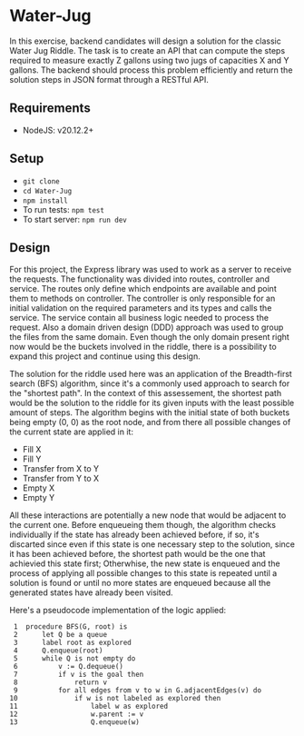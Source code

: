 # Water-Jug
In this exercise, backend candidates will design a solution for the classic Water Jug Riddle. The task is to create an API that can compute the steps required to measure exactly Z gallons using two jugs of capacities X and Y gallons. The backend should process this problem efficiently and return the solution steps in JSON format through a RESTful API.

## Requirements
  - NodeJS: v20.12.2+

## Setup
  - `git clone`
  - `cd Water-Jug`
  - `npm install`
  - To run tests: `npm test`
  - To start server: `npm run dev`

## Design
For this project, the Express library was used to work as a server to receive the requests. The functionality was divided into routes, controller and service. The routes only define which endpoints are available and point them to methods on controller. The controller is only responsible for an initial validation on the required parameters and its types and calls 
the service. The service contain all business logic needed to process the request. Also a domain driven design (DDD) approach was used to group the files from the same domain. Even though the only domain present right now would be the buckets involved in the riddle, there is a possibility to expand this project and continue using this design.

The solution for the riddle used here was an application of the Breadth-first search (BFS) algorithm, since it's a commonly used approach to search for the "shortest path". In the context of this assessement, the shortest path would be the solution to the riddle for its given inputs with the least possible amount of steps. The algorithm begins with the initial state of both buckets being empty (0, 0) as the root node, and from there all possible changes of the current state are applied in it:
  - Fill X
  - Fill Y
  - Transfer from X to Y
  - Transfer from Y to X
  - Empty X
  - Empty Y
    
All these interactions are potentially a new node that would be adjacent to the current one. Before enqueueing them though, the algorithm checks individually if the state has already been achieved before, if so, it's discarted since even if this state is one necessary step to the solution, since it has been achieved before, the shortest path would be the one that
achievied this state first; Otherwhise, the new state is enqueued and the process of applying all possible changes to this state is repeated until a solution is found or until no more states are enqueued because all the generated states have already been visited.

Here's a pseudocode implementation of the logic applied:
```
 1  procedure BFS(G, root) is
 2      let Q be a queue
 3      label root as explored
 4      Q.enqueue(root)
 5      while Q is not empty do
 6          v := Q.dequeue()
 7          if v is the goal then
 8              return v
 9          for all edges from v to w in G.adjacentEdges(v) do
10              if w is not labeled as explored then
11                  label w as explored
12                  w.parent := v
13                  Q.enqueue(w)
```
